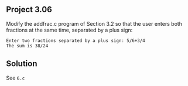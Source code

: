 ## Project 3.06

Modify the addfrac.c program of Section 3.2 so that the user enters both fractions at the same time, separated by a plus sign:

```
Enter two fractions separated by a plus sign: 5/6+3/4 
The sum is 38/24
```

## Solution

See `6.c`